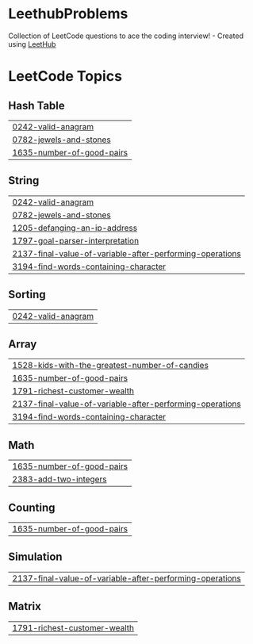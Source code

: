 # LeethubProblems
Collection of LeetCode questions to ace the coding interview! - Created using [LeetHub](https://github.com/QasimWani/LeetHub)

<!---LeetCode Topics Start-->
# LeetCode Topics
## Hash Table
|  |
| ------- |
| [0242-valid-anagram](https://github.com/dennyArfansyah/LeethubProblems/tree/master/0242-valid-anagram) |
| [0782-jewels-and-stones](https://github.com/dennyArfansyah/LeethubProblems/tree/master/0782-jewels-and-stones) |
| [1635-number-of-good-pairs](https://github.com/dennyArfansyah/LeethubProblems/tree/master/1635-number-of-good-pairs) |
## String
|  |
| ------- |
| [0242-valid-anagram](https://github.com/dennyArfansyah/LeethubProblems/tree/master/0242-valid-anagram) |
| [0782-jewels-and-stones](https://github.com/dennyArfansyah/LeethubProblems/tree/master/0782-jewels-and-stones) |
| [1205-defanging-an-ip-address](https://github.com/dennyArfansyah/LeethubProblems/tree/master/1205-defanging-an-ip-address) |
| [1797-goal-parser-interpretation](https://github.com/dennyArfansyah/LeethubProblems/tree/master/1797-goal-parser-interpretation) |
| [2137-final-value-of-variable-after-performing-operations](https://github.com/dennyArfansyah/LeethubProblems/tree/master/2137-final-value-of-variable-after-performing-operations) |
| [3194-find-words-containing-character](https://github.com/dennyArfansyah/LeethubProblems/tree/master/3194-find-words-containing-character) |
## Sorting
|  |
| ------- |
| [0242-valid-anagram](https://github.com/dennyArfansyah/LeethubProblems/tree/master/0242-valid-anagram) |
## Array
|  |
| ------- |
| [1528-kids-with-the-greatest-number-of-candies](https://github.com/dennyArfansyah/LeethubProblems/tree/master/1528-kids-with-the-greatest-number-of-candies) |
| [1635-number-of-good-pairs](https://github.com/dennyArfansyah/LeethubProblems/tree/master/1635-number-of-good-pairs) |
| [1791-richest-customer-wealth](https://github.com/dennyArfansyah/LeethubProblems/tree/master/1791-richest-customer-wealth) |
| [2137-final-value-of-variable-after-performing-operations](https://github.com/dennyArfansyah/LeethubProblems/tree/master/2137-final-value-of-variable-after-performing-operations) |
| [3194-find-words-containing-character](https://github.com/dennyArfansyah/LeethubProblems/tree/master/3194-find-words-containing-character) |
## Math
|  |
| ------- |
| [1635-number-of-good-pairs](https://github.com/dennyArfansyah/LeethubProblems/tree/master/1635-number-of-good-pairs) |
| [2383-add-two-integers](https://github.com/dennyArfansyah/LeethubProblems/tree/master/2383-add-two-integers) |
## Counting
|  |
| ------- |
| [1635-number-of-good-pairs](https://github.com/dennyArfansyah/LeethubProblems/tree/master/1635-number-of-good-pairs) |
## Simulation
|  |
| ------- |
| [2137-final-value-of-variable-after-performing-operations](https://github.com/dennyArfansyah/LeethubProblems/tree/master/2137-final-value-of-variable-after-performing-operations) |
## Matrix
|  |
| ------- |
| [1791-richest-customer-wealth](https://github.com/dennyArfansyah/LeethubProblems/tree/master/1791-richest-customer-wealth) |
<!---LeetCode Topics End-->